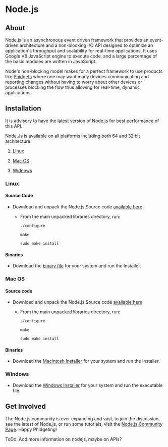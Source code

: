# Node.js

## About


Node.js is an asynchronous event driven framework that provides an event-driven architecture and a non-blocking I/O API designed to optimize an application's throughput and scalability for real-time applications. It uses Google V8 JavaScript engine to execute code, and a large percentage of the basic modules are written in JavaScript.  

Node's non-blocking model makes for a perfect framework to use products like [Phidgets](http://www.phidgets.com/) where one may want many devices communicating and reporting changes without having to worry about other devices or processes blocking the flow thus allowing for real-time, dynamic applications.

## Installation
It is advisory to have the latest version of Node.js for best performance of this API.

Node.Js is available on all platforms including both 64 and 32 bit architecture:


1. [Linux](https://nodejs.org/en/)

2. [Mac OS](https://nodejs.org/en/)

3. [Widnows](https://nodejs.org/en/)

### Linux
#### Source Code
* Download and unpack the Node.js Source code [available here](https://nodejs.org/en/download/)
    * From the main unpacked libraries directory, run:

        `./configure`

        `make`

        `sudo make install`

#### Binaries

* Download the [binary file](https://nodejs.org/en/download/) for your system and run the Installer.

### Mac OS

#### Source code

* Download and unpack the Node.js Source code [available here](https://nodejs.org/en/download/)
    * From the main unpacked libraries directory, run:

        `./configure`

        `make`

        `sudo make install`


#### Binaries

* Download the [Macintosh Installer](https://nodejs.org/en/download/) for your system and run the Installer.

### Windows
* Download the [Windows Installer](https://nodejs.org/en/download/) for your system and run the executable file.

## Get Involved

The Node.js community is ever expanding and vast, to join the discussion, see the latest of Node.js, or run some tutorials, visit the [Node.js Community Page](https://nodejs.org/en/get-involved/). Happy Phidgeting!


ToDo: Add more information on nodejs, maybe on APIs?
